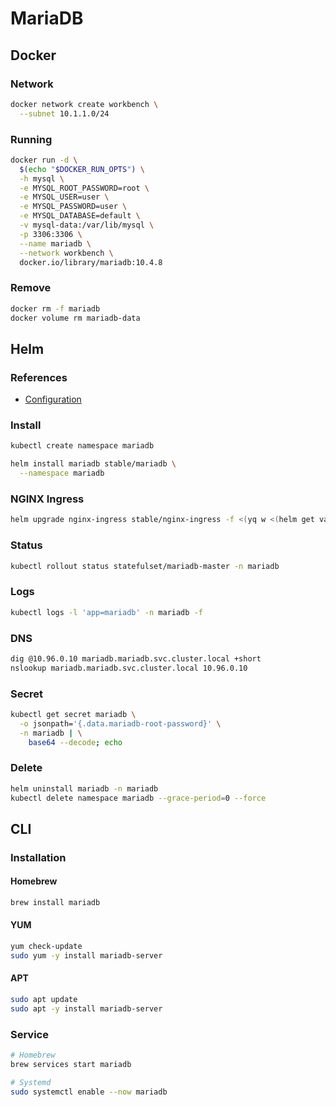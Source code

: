 # MariaDB

## Docker

### Network

```sh
docker network create workbench \
  --subnet 10.1.1.0/24
```

### Running

```sh
docker run -d \
  $(echo "$DOCKER_RUN_OPTS") \
  -h mysql \
  -e MYSQL_ROOT_PASSWORD=root \
  -e MYSQL_USER=user \
  -e MYSQL_PASSWORD=user \
  -e MYSQL_DATABASE=default \
  -v mysql-data:/var/lib/mysql \
  -p 3306:3306 \
  --name mariadb \
  --network workbench \
  docker.io/library/mariadb:10.4.8
```

### Remove

```sh
docker rm -f mariadb
docker volume rm mariadb-data
```

## Helm

### References

- [Configuration](https://github.com/helm/charts/tree/master/stable/mariadb#configuration)

### Install

```sh
kubectl create namespace mariadb
```

```sh
helm install mariadb stable/mariadb \
  --namespace mariadb
```

### NGINX Ingress

```sh
helm upgrade nginx-ingress stable/nginx-ingress -f <(yq w <(helm get values nginx-ingress) tcp.3306 mariadb/mariadb:3306)
```

### Status

```sh
kubectl rollout status statefulset/mariadb-master -n mariadb
```

### Logs

```sh
kubectl logs -l 'app=mariadb' -n mariadb -f
```

### DNS

```sh
dig @10.96.0.10 mariadb.mariadb.svc.cluster.local +short
nslookup mariadb.mariadb.svc.cluster.local 10.96.0.10
```

### Secret

```sh
kubectl get secret mariadb \
  -o jsonpath='{.data.mariadb-root-password}' \
  -n mariadb | \
    base64 --decode; echo
```

### Delete

```sh
helm uninstall mariadb -n mariadb
kubectl delete namespace mariadb --grace-period=0 --force
```

## CLI

### Installation

#### Homebrew

```sh
brew install mariadb
```

#### YUM

```sh
yum check-update
sudo yum -y install mariadb-server
```

#### APT

```sh
sudo apt update
sudo apt -y install mariadb-server
```

### Service

```sh
# Homebrew
brew services start mariadb

# Systemd
sudo systemctl enable --now mariadb
```
